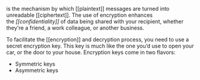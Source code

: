 is the mechanism by which [[plaintext]] messages are turned into unreadable [[ciphertext]]. The use of encryption enhances the _[[confidentiality]]_ of data being shared with your recipient, whether they're a friend, a work colleague, or another business.

To facilitate the [[encryption]] and decryption process, you need to use a secret encryption key. This key is much like the one you’d use to open your car, or the door to your house. Encryption keys come in two flavors:

- Symmetric keys
- Asymmetric keys